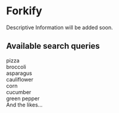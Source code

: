 # Forkify

Descriptive Information will be added soon.

## Available search queries
pizza   
broccoli   
asparagus   
cauliflower   
corn   
cucumber   
green pepper   
And the likes...  
